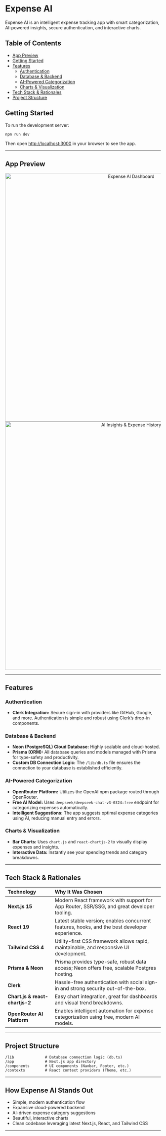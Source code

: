 # Expense AI

Expense AI is an intelligent expense tracking app with smart categorization, AI-powered insights, secure authentication, and interactive charts.

## Table of Contents

-   [App Preview](#app-preview)
-   [Getting Started](#getting-started)
-   [Features](#features)
    -   [Authentication](#authentication)
    -   [Database & Backend](#database--backend)
    -   [AI-Powered Categorization](#ai-powered-categorization)
    -   [Charts & Visualization](#charts--visualization)
-   [Tech Stack & Rationales](#tech-stack--rationales)
-   [Project Structure](#project-structure)

## Getting Started

To run the development server:

```bash
npm run dev
```

Then open [http://localhost:3000](http://localhost:3000) in your browser to see the app.

---

## App Preview

<div align="center">
  <img src="screenshots/dashboard.png" alt="Expense AI Dashboard" width="800"/>
  <br />  
  <img src="screenshots/insights_history.png" alt="AI Insights & Expense History" width="800"/>
</div>

---

## Features

### Authentication

-   **Clerk Integration:** Secure sign-in with providers like GitHub, Google, and more. Authentication is simple and robust using Clerk’s drop-in components.

### Database & Backend

-   **Neon (PostgreSQL) Cloud Database:** Highly scalable and cloud-hosted.
-   **Prisma (ORM):** All database queries and models managed with Prisma for type-safety and productivity.
-   **Custom DB Connection Logic:** The `/lib/db.ts` file ensures the connection to your database is established efficiently.

### AI-Powered Categorization

-   **OpenRouter Platform:** Utilizes the OpenAI npm package routed through OpenRouter.
-   **Free AI Model:** Uses `deepseek/deepseek-chat-v3-0324:free` endpoint for categorizing expenses automatically.
-   **Intelligent Suggestions:** The app suggests optimal expense categories using AI, reducing manual entry and errors.

### Charts & Visualization

-   **Bar Charts:** Uses `chart.js` and `react-chartjs-2` to visually display expenses and insights.
-   **Interactive Data:** Instantly see your spending trends and category breakdowns.

---

## Tech Stack & Rationales

| Technology                     | Why It Was Chosen                                                                             |
| :----------------------------- | :-------------------------------------------------------------------------------------------- |
| **Next.js 15**                 | Modern React framework with support for App Router, SSR/SSG, and great developer tooling.     |
| **React 19**                   | Latest stable version; enables concurrent features, hooks, and the best developer experience. |
| **Tailwind CSS 4**             | Utility-first CSS framework allows rapid, maintainable, and responsive UI development.        |
| **Prisma & Neon**              | Prisma provides type-safe, robust data access; Neon offers free, scalable Postgres hosting.   |
| **Clerk**                      | Hassle-free authentication with social sign-in and strong security out-of-the-box.            |
| **Chart.js & react-chartjs-2** | Easy chart integration, great for dashboards and visual trend breakdowns.                     |
| **OpenRouter AI Platform**     | Enables intelligent automation for expense categorization using free, modern AI models.       |

---

## Project Structure

```
/lib              # Database connection logic (db.ts)
/app              # Next.js app directory
/components       # UI components (Navbar, Footer, etc.)
/contexts         # React context providers (Theme, etc.)
```

---

## How Expense AI Stands Out

-   Simple, modern authentication flow
-   Expansive cloud-powered backend
-   AI-driven expense category suggestions
-   Beautiful, interactive charts
-   Clean codebase leveraging latest Next.js, React, and Tailwind CSS

---
